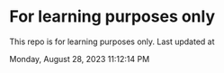 # For learning purposes only
This repo is for learning purposes only.
Last updated at

Monday, August 28, 2023 11:12:14 PM

